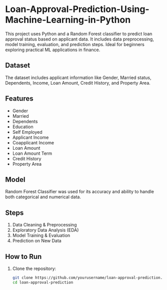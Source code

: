 # Loan-Approval-Prediction-Using-Machine-Learning-in-Python
This project uses Python and a Random Forest classifier to predict loan approval status based on applicant data. It includes data preprocessing, model training, evaluation, and prediction steps. Ideal for beginners exploring practical ML applications in finance.

## Dataset

The dataset includes applicant information like Gender, Married status, Dependents, Income, Loan Amount, Credit History, and Property Area.

## Features

- Gender  
- Married  
- Dependents  
- Education  
- Self Employed  
- Applicant Income  
- Coapplicant Income  
- Loan Amount  
- Loan Amount Term  
- Credit History  
- Property Area

## Model

Random Forest Classifier was used for its accuracy and ability to handle both categorical and numerical data.

## Steps

1. Data Cleaning & Preprocessing  
2. Exploratory Data Analysis (EDA)  
3. Model Training & Evaluation  
4. Prediction on New Data

## How to Run

1. Clone the repository:  
   ```bash
   git clone https://github.com/yourusername/loan-approval-prediction.git
   cd loan-approval-prediction

